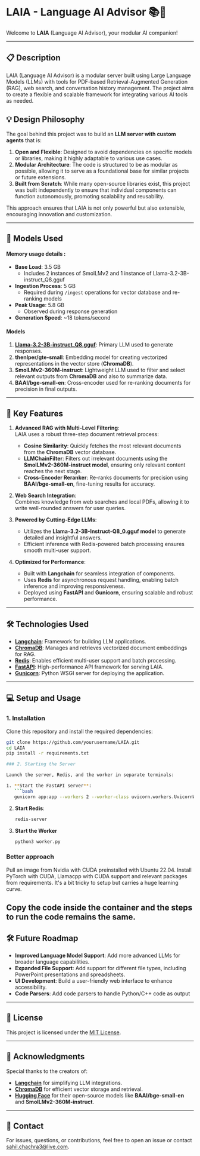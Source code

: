 # LAIA - Language AI Advisor 📚🤖

Welcome to **LAIA** (Language AI Advisor), your modular AI companion!

---

## 📋 Description

LAIA (Language AI Advisor) is a modular server built using Large Language Models (LLMs) with tools for PDF-based Retrieval-Augmented Generation (RAG), web search, and conversation history management. The project aims to create a flexible and scalable framework for integrating various AI tools as needed.

## 💡 Design Philosophy

The goal behind this project was to build an **LLM server with custom agents** that is:

1. **Open and Flexible**: Designed to avoid dependencies on specific models or libraries, making it highly adaptable to various use cases.  
2. **Modular Architecture**: The code is structured to be as modular as possible, allowing it to serve as a foundational base for similar projects or future extensions.  
3. **Built from Scratch**: While many open-source libraries exist, this project was built independently to ensure that individual components can function autonomously, promoting scalability and reusability.

This approach ensures that LAIA is not only powerful but also extensible, encouraging innovation and customization.

---

## 🧠 Models Used
#### Memory usage details :
- **Base Load**: 3.5 GB
  - Includes 2 instances of SmolLMv2 and 1 instance of Llama-3.2-3B-instruct_Q8.gguf
- **Ingestion Process**: 5 GB
  - Required during `/ingest` operations for vector database and re-ranking models
- **Peak Usage**: 5.8 GB
  - Observed during response generation
- **Generation Speed**: ~18 tokens/second
#### Models
1. **[Llama-3.2-3B-instruct_Q8.gguf](https://huggingface.co/bartowski/Llama-3.2-3B-Instruct-GGUF)**: Primary LLM used to generate responses.  
2. **thenlper/gte-small**: Embedding model for creating vectorized representations in the vector store (**ChromaDB**).  
3. **SmolLMv2-360M-instruct**: Lightweight LLM used to filter and select relevant outputs from **ChromaDB** and also to summarize data.  
4. **BAAI/bge-small-en**: Cross-encoder used for re-ranking documents for precision in final outputs.  

---

## 🚀 Key Features

1. **Advanced RAG with Multi-Level Filtering**:  
   LAIA uses a robust three-step document retrieval process:  
   - **Cosine Similarity**: Quickly fetches the most relevant documents from the **ChromaDB** vector database.  
   - **LLMChainFilter**: Filters out irrelevant documents using the **SmolLMv2-360M-instruct model**, ensuring only relevant content reaches the next stage.  
   - **Cross-Encoder Reranker**: Re-ranks documents for precision using **BAAI/bge-small-en**, fine-tuning results for accuracy.  

2. **Web Search Integration**:  
   Combines knowledge from web searches and local PDFs, allowing it to write well-rounded answers for user queries.

3. **Powered by Cutting-Edge LLMs**:  
   - Utilizes the **Llama-3.2-3B-Instruct-Q8_0.gguf model** to generate detailed and insightful answers.  
   - Efficient inference with Redis-powered batch processing ensures smooth multi-user support.

4. **Optimized for Performance**:  
   - Built with **Langchain** for seamless integration of components.  
   - Uses **Redis** for asynchronous request handling, enabling batch inference and improving responsiveness.  
   - Deployed using **FastAPI** and **Gunicorn**, ensuring scalable and robust performance.

---

## 🛠️ Technologies Used

- **[Langchain](https://github.com/hwchase17/langchain)**: Framework for building LLM applications.  
- **[ChromaDB](https://docs.trychroma.com/)**: Manages and retrieves vectorized document embeddings for RAG.  
- **[Redis](https://redis.io/)**: Enables efficient multi-user support and batch processing.  
- **[FastAPI](https://fastapi.tiangolo.com/)**: High-performance API framework for serving LAIA.  
- **[Gunicorn](https://gunicorn.org/)**: Python WSGI server for deploying the application.

---

## 💻 Setup and Usage

### 1. Installation
Clone this repository and install the required dependencies:

```bash
git clone https://github.com/yourusername/LAIA.git
cd LAIA
pip install -r requirements.txt

### 2. Starting the Server

Launch the server, Redis, and the worker in separate terminals:

1. **Start the FastAPI server**:
   ```bash
   gunicorn app:app --workers 2 --worker-class uvicorn.workers.UvicornWorker --bind 0.0.0.0:80 --timeout 10000 --access-logfile guni.log
   ````
2. **Start Redis**:
    ```bash
    redis-server
    ````
3. **Start the Worker**
    ```bash
    python3 worker.py
    ```

### Better approach
Pull an image from Nvidia with CUDA preinstalled with Ubuntu 22.04. Install PyTorch with CUDA, Llamacpp with CUDA support and relevant packages from requirements. It's a bit tricky to setup but carries a huge learning curve.

Copy the code inside the container and the steps to run the code remains the same.
---

## 🛠️ Future Roadmap
 
- **Improved Language Model Support**: Add more advanced LLMs for broader language capabilities.    
- **Expanded File Support**: Add support for different file types, including PowerPoint presentations and spreadsheets.  
- **UI Development**: Build a user-friendly web interface to enhance accessibility.
- **Code Parsers**: Add code parsers to handle Python/C++ code as output

---

## 📜 License

This project is licensed under the [MIT License](LICENSE).

---

## 🙌 Acknowledgments

Special thanks to the creators of:
- **[Langchain](https://github.com/hwchase17/langchain)** for simplifying LLM integrations.  
- **[ChromaDB](https://docs.trychroma.com/)** for efficient vector storage and retrieval.  
- **[Hugging Face](https://huggingface.co/)** for their open-source models like **BAAI/bge-small-en** and **SmolLMv2-360M-instruct**.

---

## 📩 Contact

For issues, questions, or contributions, feel free to open an issue or contact [sahil.chachra3@live.com](mailto:sahil.chachra3@live.com).
